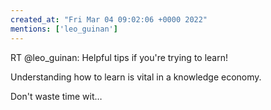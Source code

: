 ```yaml
---
created_at: "Fri Mar 04 09:02:06 +0000 2022"
mentions: ['leo_guinan']
---
```


RT @leo_guinan: Helpful tips if you're trying to learn!

Understanding how to learn is vital in a knowledge economy. 

Don't waste time wit…